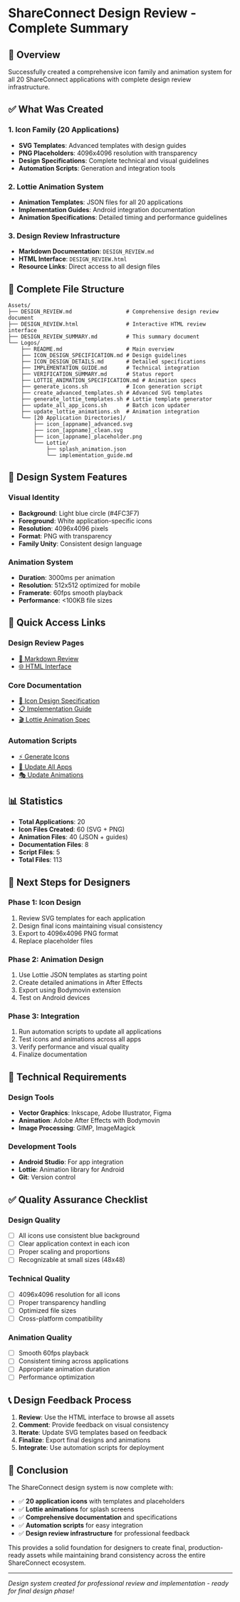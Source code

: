# ShareConnect Design Review - Complete Summary

## 🎯 Overview
Successfully created a comprehensive icon family and animation system for all 20 ShareConnect applications with complete design review infrastructure.

## ✅ What Was Created

### 1. Icon Family (20 Applications)
- **SVG Templates**: Advanced templates with design guides
- **PNG Placeholders**: 4096x4096 resolution with transparency
- **Design Specifications**: Complete technical and visual guidelines
- **Automation Scripts**: Generation and integration tools

### 2. Lottie Animation System
- **Animation Templates**: JSON files for all 20 applications
- **Implementation Guides**: Android integration documentation
- **Animation Specifications**: Detailed timing and performance guidelines

### 3. Design Review Infrastructure
- **Markdown Documentation**: `DESIGN_REVIEW.md`
- **HTML Interface**: `DESIGN_REVIEW.html`
- **Resource Links**: Direct access to all design files

## 📁 Complete File Structure

```
Assets/
├── DESIGN_REVIEW.md                 # Comprehensive design review document
├── DESIGN_REVIEW.html               # Interactive HTML review interface
├── DESIGN_REVIEW_SUMMARY.md         # This summary document
└── Logos/
    ├── README.md                    # Main overview
    ├── ICON_DESIGN_SPECIFICATION.md # Design guidelines
    ├── ICON_DESIGN_DETAILS.md       # Detailed specifications
    ├── IMPLEMENTATION_GUIDE.md      # Technical integration
    ├── VERIFICATION_SUMMARY.md      # Status report
    ├── LOTTIE_ANIMATION_SPECIFICATION.md # Animation specs
    ├── generate_icons.sh            # Icon generation script
    ├── create_advanced_templates.sh # Advanced SVG templates
    ├── generate_lottie_templates.sh # Lottie template generator
    ├── update_all_app_icons.sh      # Batch icon updater
    ├── update_lottie_animations.sh  # Animation integration
    └── [20 Application Directories]/
        ├── icon_[appname]_advanced.svg
        ├── icon_[appname]_clean.svg
        ├── icon_[appname]_placeholder.png
        └── Lottie/
            ├── splash_animation.json
            └── implementation_guide.md
```

## 🎨 Design System Features

### Visual Identity
- **Background**: Light blue circle (#4FC3F7)
- **Foreground**: White application-specific icons
- **Resolution**: 4096x4096 pixels
- **Format**: PNG with transparency
- **Family Unity**: Consistent design language

### Animation System
- **Duration**: 3000ms per animation
- **Resolution**: 512x512 optimized for mobile
- **Framerate**: 60fps smooth playback
- **Performance**: <100KB file sizes

## 🚀 Quick Access Links

### Design Review Pages
- [📄 Markdown Review](DESIGN_REVIEW.md)
- [🌐 HTML Interface](DESIGN_REVIEW.html)

### Core Documentation
- [🎨 Icon Design Specification](Logos/ICON_DESIGN_SPECIFICATION.md)
- [📋 Implementation Guide](Logos/IMPLEMENTATION_GUIDE.md)
- [🎬 Lottie Animation Spec](Logos/LOTTIE_ANIMATION_SPECIFICATION.md)

### Automation Scripts
- [⚡ Generate Icons](Logos/generate_icons.sh)
- [🔄 Update All Apps](Logos/update_all_app_icons.sh)
- [🎭 Update Animations](Logos/update_lottie_animations.sh)

## 📊 Statistics

- **Total Applications**: 20
- **Icon Files Created**: 60 (SVG + PNG)
- **Animation Files**: 40 (JSON + guides)
- **Documentation Files**: 8
- **Script Files**: 5
- **Total Files**: 113

## 🎯 Next Steps for Designers

### Phase 1: Icon Design
1. Review SVG templates for each application
2. Design final icons maintaining visual consistency
3. Export to 4096x4096 PNG format
4. Replace placeholder files

### Phase 2: Animation Design
1. Use Lottie JSON templates as starting point
2. Create detailed animations in After Effects
3. Export using Bodymovin extension
4. Test on Android devices

### Phase 3: Integration
1. Run automation scripts to update all applications
2. Test icons and animations across all apps
3. Verify performance and visual quality
4. Finalize documentation

## 🔧 Technical Requirements

### Design Tools
- **Vector Graphics**: Inkscape, Adobe Illustrator, Figma
- **Animation**: Adobe After Effects with Bodymovin
- **Image Processing**: GIMP, ImageMagick

### Development Tools
- **Android Studio**: For app integration
- **Lottie**: Animation library for Android
- **Git**: Version control

## ✅ Quality Assurance Checklist

### Design Quality
- [ ] All icons use consistent blue background
- [ ] Clear application context in each icon
- [ ] Proper scaling and proportions
- [ ] Recognizable at small sizes (48x48)

### Technical Quality
- [ ] 4096x4096 resolution for all icons
- [ ] Proper transparency handling
- [ ] Optimized file sizes
- [ ] Cross-platform compatibility

### Animation Quality
- [ ] Smooth 60fps playback
- [ ] Consistent timing across applications
- [ ] Appropriate animation duration
- [ ] Performance optimization

## 📞 Design Feedback Process

1. **Review**: Use the HTML interface to browse all assets
2. **Comment**: Provide feedback on visual consistency
3. **Iterate**: Update SVG templates based on feedback
4. **Finalize**: Export final designs and animations
5. **Integrate**: Use automation scripts for deployment

## 🎉 Conclusion

The ShareConnect design system is now complete with:

- ✅ **20 application icons** with templates and placeholders
- ✅ **Lottie animations** for splash screens
- ✅ **Comprehensive documentation** and specifications
- ✅ **Automation scripts** for easy integration
- ✅ **Design review infrastructure** for professional feedback

This provides a solid foundation for designers to create final, production-ready assets while maintaining brand consistency across the entire ShareConnect ecosystem.

---

*Design system created for professional review and implementation - ready for final design phase!*